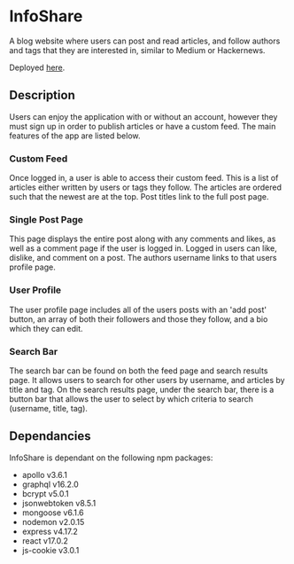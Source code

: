# InfoShare

A blog website where users can post and read articles, and follow authors and tags that they are interested in, similar to Medium or Hackernews.

Deployed [here](https://info-share.herokuapp.com).

## Description

Users can enjoy the application with or without an account, however they must sign up in order to publish articles or have a custom feed. The main features of the app are listed below.

### Custom Feed
Once logged in, a user is able to access their custom feed. This is a list of articles either written by users or tags they follow. The articles are ordered such that the newest are at the top. Post titles link to the full post page. 

### Single Post Page
This page displays the entire post along with any comments and likes, as well as a comment page if the user is logged in. Logged in users can like, dislike, and comment on a post. The authors username links to that users profile page. 

### User Profile
The user profile page includes all of the users posts with an 'add post' button, an array of both their followers and those they follow, and a bio which they can edit.

### Search Bar
The search bar can be found on both the feed page and search results page. It allows users to search for other users by username, and articles by title and tag. On the search results page, under the search bar, there is a button bar that allows the user to select by which criteria to search (username, title, tag). 

## Dependancies
InfoShare is dependant on the following npm packages:
* apollo v3.6.1
* graphql v16.2.0
* bcrypt v5.0.1
* jsonwebtoken v8.5.1
* mongoose v6.1.6
* nodemon v2.0.15
* express v4.17.2
* react v17.0.2
* js-cookie v3.0.1
